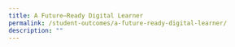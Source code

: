 ```yaml
---
title: A Future–Ready Digital Learner
permalink: /student-outcomes/a-future-ready-digital-learner/
description: ""
---
```

